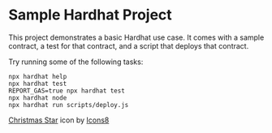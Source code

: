 # Sample Hardhat Project

This project demonstrates a basic Hardhat use case. It comes with a sample contract, a test for that contract, and a script that deploys that contract.

Try running some of the following tasks:

```shell
npx hardhat help
npx hardhat test
REPORT_GAS=true npx hardhat test
npx hardhat node
npx hardhat run scripts/deploy.js
```


<a target="_blank" href="https://icons8.com/icon/47718/christmas-star">Christmas Star</a> icon by <a target="_blank" href="https://icons8.com">Icons8</a>